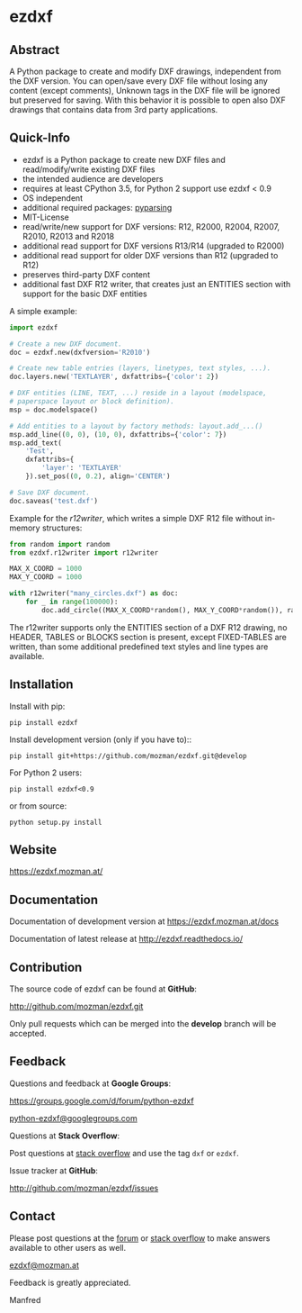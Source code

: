 ezdxf
=====

Abstract
--------

A Python package to create and modify DXF drawings, independent from the DXF
version. You can open/save every DXF file without losing any content (except comments),
Unknown tags in the DXF file will be ignored but preserved for saving. With this behavior
it is possible to open also DXF drawings that contains data from 3rd party applications.

Quick-Info
----------

- ezdxf is a Python package to create new DXF files and read/modify/write existing DXF files
- the intended audience are developers
- requires at least CPython 3.5, for Python 2 support use ezdxf < 0.9
- OS independent
- additional required packages: [pyparsing](https://pypi.org/project/pyparsing/)
- MIT-License
- read/write/new support for DXF versions: R12, R2000, R2004, R2007, R2010, R2013 and R2018
- additional read support for DXF versions R13/R14 (upgraded to R2000)
- additional read support for older DXF versions than R12 (upgraded to R12)
- preserves third-party DXF content
- additional fast DXF R12 writer, that creates just an ENTITIES section with support for the basic DXF entities

A simple example:

```python
import ezdxf

# Create a new DXF document.
doc = ezdxf.new(dxfversion='R2010')

# Create new table entries (layers, linetypes, text styles, ...).
doc.layers.new('TEXTLAYER', dxfattribs={'color': 2})

# DXF entities (LINE, TEXT, ...) reside in a layout (modelspace, 
# paperspace layout or block definition).  
msp = doc.modelspace()

# Add entities to a layout by factory methods: layout.add_...() 
msp.add_line((0, 0), (10, 0), dxfattribs={'color': 7})
msp.add_text(
    'Test', 
    dxfattribs={
        'layer': 'TEXTLAYER'
    }).set_pos((0, 0.2), align='CENTER')

# Save DXF document.
doc.saveas('test.dxf')
```

Example for the *r12writer*, which writes a simple DXF R12 file without in-memory structures:

```python
from random import random
from ezdxf.r12writer import r12writer

MAX_X_COORD = 1000
MAX_Y_COORD = 1000

with r12writer("many_circles.dxf") as doc:
    for _ in range(100000):
        doc.add_circle((MAX_X_COORD*random(), MAX_Y_COORD*random()), radius=2)
```

The r12writer supports only the ENTITIES section of a DXF R12 drawing, no HEADER, TABLES or BLOCKS section is
present, except FIXED-TABLES are written, than some additional predefined text styles and line types are available.

Installation
------------

Install with pip:

    pip install ezdxf

Install development version (only if you have to)::

    pip install git+https://github.com/mozman/ezdxf.git@develop

For Python 2 users:

    pip install ezdxf<0.9


or from source:

    python setup.py install

Website
-------

https://ezdxf.mozman.at/

Documentation
-------------

Documentation of development version at https://ezdxf.mozman.at/docs

Documentation of latest release at http://ezdxf.readthedocs.io/

Contribution
------------

The source code of ezdxf can be found at __GitHub__:

http://github.com/mozman/ezdxf.git

Only pull requests which can be merged into the **develop** branch will be accepted.

Feedback
--------

Questions and feedback at __Google Groups__:

https://groups.google.com/d/forum/python-ezdxf

python-ezdxf@googlegroups.com

Questions at __Stack Overflow__:

Post questions at [stack overflow](https://stackoverflow.com/) and use the tag `dxf` or `ezdxf`.

Issue tracker at __GitHub__:

http://github.com/mozman/ezdxf/issues

Contact
-------

Please post questions at the [forum](https://groups.google.com/d/forum/python-ezdxf) or 
[stack overflow](https://stackoverflow.com/) to make answers available to other users as well.

ezdxf@mozman.at

Feedback is greatly appreciated.

Manfred
